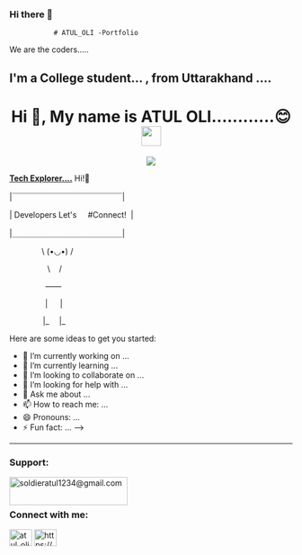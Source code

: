 ### Hi there 👋
               # ATUL_OLI -Portfolio
We are the coders.....
<h2 align="left">I'm a College student... , from Uttarakhand ....</h2>

<h1 align="center"> Hi 👋, My name is ATUL OLI............😊 <img src="https://media.giphy.com/media/hvRJCLFzcasrR4ia7z/giphy.gif" width="35"></h1>
<p align="center">
  <a href="https://github.com/DenverCoder1/readme-typing-svg"><img src="https://readme-typing-svg.herokuapp.com?lines=Coder||+Learner||+Engineer;Aspiring+Web+Developer;Always%20Eager%20to%20learn%20new%20things&center=true&width=600&height=80"></a>
</p>

<p><b><u>Tech Explorer....</u></b> Hi!🥂</p>
<p>|￣￣￣￣￣￣￣￣￣￣￣￣￣￣|</p>
<p>|   Developers Let's &nbsp; &nbsp; #Connect!&nbsp; |</p>
<p>|＿＿＿＿＿＿＿＿＿＿＿＿＿＿| </p>
<p>&nbsp; &nbsp;&nbsp; &nbsp; &nbsp; &nbsp;&emsp;  \ (•◡•) / </p>
<p>&nbsp; &nbsp;&nbsp; &nbsp; &nbsp; &emsp;&emsp; \ &nbsp;&nbsp; /   </p>
<p>&nbsp; &nbsp;&nbsp; &nbsp; &nbsp; &emsp; &ensp;  ——      </p>
<p>&nbsp; &nbsp;  &nbsp; &nbsp;&emsp; &emsp; | &emsp;  |    </p>
<p>&nbsp; &nbsp;&nbsp; &nbsp; &emsp;&emsp; |_&emsp;  |_    </p>
<p>

Here are some ideas to get you started:

- 🔭 I’m currently working on ...
- 🌱 I’m currently learning ...
- 👯 I’m looking to collaborate on ...
- 🤔 I’m looking for help with ...
- 💬 Ask me about ...
- 📫 How to reach me: ...
- 😄 Pronouns: ...
- ⚡ Fun fact: ...
-->
</p>

<hr/>
<h3 align="left">Support:</h3>
<p><a href="https://www.buymeacoffee.com/soldieratul1234@gmail.com"> <img align="left" src="https://cdn.buymeacoffee.com/buttons/v2/default-yellow.png" height="50" width="210" alt="soldieratul1234@gmail.com" /></a></p><br><br>


<h3 align="left">Connect with me:</h3>
<p align="left">
<a href="https://twitter.com/Atul_27intech" target="blank"><img align="center" src="https://raw.githubusercontent.com/rahuldkjain/github-profile-readme-generator/master/src/images/icons/Social/twitter.svg" alt="atul_oli" height="30" width="40" /></a>
<a href="https://www.linkedin.com/in/atul-oli27-intech/" target="blank"><img align="center" src="https://raw.githubusercontent.com/rahuldkjain/github-profile-readme-generator/master/src/images/icons/Social/linked-in-alt.svg" alt="https://www.linkedin.com/in/atul-oli27-intech/" height="30" width="40" /></a>
</p>

